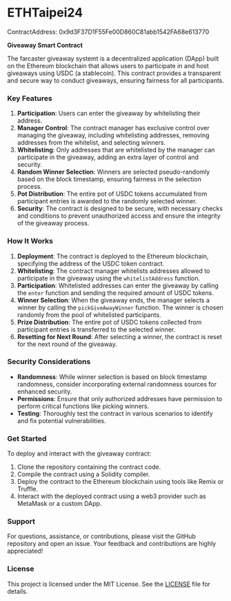 # ETHTaipei24
 
ContractAddress: 0x9d3F37D1F55Fe00D860C81abb1542FA68e613770

**Giveaway Smart Contract**

The farcaster giveaway systemt is a decentralized application (DApp) built on the Ethereum blockchain that allows users to participate in and host giveaways using USDC (a stablecoin). This contract provides a transparent and secure way to conduct giveaways, ensuring fairness for all participants.

### Key Features

1. **Participation**: Users can enter the giveaway by whitelisting their address.
2. **Manager Control**: The contract manager has exclusive control over managing the giveaway, including whitelisting addresses, removing addresses from the whitelist, and selecting winners.
3. **Whitelisting**: Only addresses that are whitelisted by the manager can participate in the giveaway, adding an extra layer of control and security.
4. **Random Winner Selection**: Winners are selected pseudo-randomly based on the block timestamp, ensuring fairness in the selection process.
5. **Pot Distribution**: The entire pot of USDC tokens accumulated from participant entries is awarded to the randomly selected winner.
6. **Security**: The contract is designed to be secure, with necessary checks and conditions to prevent unauthorized access and ensure the integrity of the giveaway process.

### How It Works

1. **Deployment**: The contract is deployed to the Ethereum blockchain, specifying the address of the USDC token contract.
2. **Whitelisting**: The contract manager whitelists addresses allowed to participate in the giveaway using the `whitelistAddress` function.
3. **Participation**: Whitelisted addresses can enter the giveaway by calling the `enter` function and sending the required amount of USDC tokens.
4. **Winner Selection**: When the giveaway ends, the manager selects a winner by calling the `pickGiveAwayWinner` function. The winner is chosen randomly from the pool of whitelisted participants.
5. **Prize Distribution**: The entire pot of USDC tokens collected from participant entries is transferred to the selected winner.
6. **Resetting for Next Round**: After selecting a winner, the contract is reset for the next round of the giveaway.

### Security Considerations

- **Randomness**: While winner selection is based on block timestamp randomness, consider incorporating external randomness sources for enhanced security.
- **Permissions**: Ensure that only authorized addresses have permission to perform critical functions like picking winners.
- **Testing**: Thoroughly test the contract in various scenarios to identify and fix potential vulnerabilities.

### Get Started

To deploy and interact with the giveaway contract:

1. Clone the repository containing the contract code.
2. Compile the contract using a Solidity compiler.
3. Deploy the contract to the Ethereum blockchain using tools like Remix or Truffle.
4. Interact with the deployed contract using a web3 provider such as MetaMask or a custom DApp.

### Support

For questions, assistance, or contributions, please visit the GitHub repository and open an issue. Your feedback and contributions are highly appreciated!

### License

This project is licensed under the MIT License. See the [LICENSE](LICENSE) file for details.
